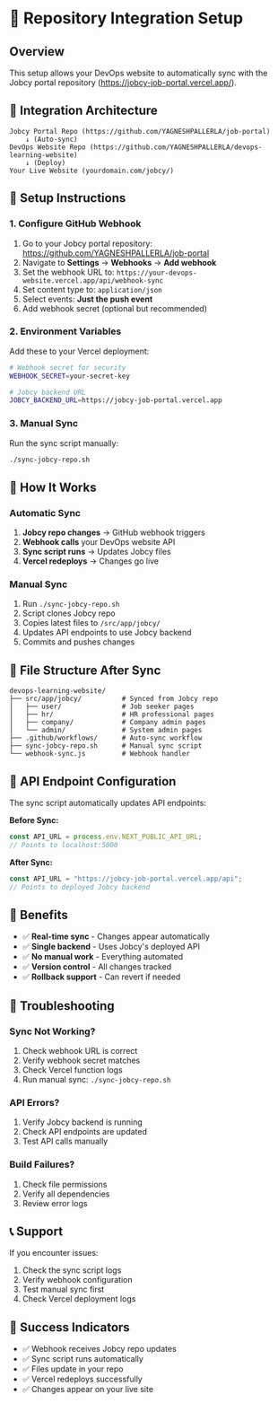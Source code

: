 # 🔗 Repository Integration Setup

## Overview
This setup allows your DevOps website to automatically sync with the Jobcy portal repository (https://jobcy-job-portal.vercel.app/).

## 🎯 Integration Architecture

```
Jobcy Portal Repo (https://github.com/YAGNESHPALLERLA/job-portal)
    ↓ (Auto-sync)
DevOps Website Repo (https://github.com/YAGNESHPALLERLA/devops-learning-website)
    ↓ (Deploy)
Your Live Website (yourdomain.com/jobcy/)
```

## 🔧 Setup Instructions

### 1. Configure GitHub Webhook

1. Go to your Jobcy portal repository: https://github.com/YAGNESHPALLERLA/job-portal
2. Navigate to **Settings** → **Webhooks** → **Add webhook**
3. Set the webhook URL to: `https://your-devops-website.vercel.app/api/webhook-sync`
4. Set content type to: `application/json`
5. Select events: **Just the push event**
6. Add webhook secret (optional but recommended)

### 2. Environment Variables

Add these to your Vercel deployment:

```bash
# Webhook secret for security
WEBHOOK_SECRET=your-secret-key

# Jobcy backend URL
JOBCY_BACKEND_URL=https://jobcy-job-portal.vercel.app
```

### 3. Manual Sync

Run the sync script manually:

```bash
./sync-jobcy-repo.sh
```

## 🚀 How It Works

### Automatic Sync
1. **Jobcy repo changes** → GitHub webhook triggers
2. **Webhook calls** your DevOps website API
3. **Sync script runs** → Updates Jobcy files
4. **Vercel redeploys** → Changes go live

### Manual Sync
1. Run `./sync-jobcy-repo.sh`
2. Script clones Jobcy repo
3. Copies latest files to `/src/app/jobcy/`
4. Updates API endpoints to use Jobcy backend
5. Commits and pushes changes

## 📁 File Structure After Sync

```
devops-learning-website/
├── src/app/jobcy/          # Synced from Jobcy repo
│   ├── user/               # Job seeker pages
│   ├── hr/                 # HR professional pages
│   ├── company/            # Company admin pages
│   └── admin/              # System admin pages
├── .github/workflows/      # Auto-sync workflow
├── sync-jobcy-repo.sh      # Manual sync script
└── webhook-sync.js         # Webhook handler
```

## 🔄 API Endpoint Configuration

The sync script automatically updates API endpoints:

**Before Sync:**
```javascript
const API_URL = process.env.NEXT_PUBLIC_API_URL;
// Points to localhost:5000
```

**After Sync:**
```javascript
const API_URL = "https://jobcy-job-portal.vercel.app/api";
// Points to deployed Jobcy backend
```

## 🎯 Benefits

- ✅ **Real-time sync** - Changes appear automatically
- ✅ **Single backend** - Uses Jobcy's deployed API
- ✅ **No manual work** - Everything automated
- ✅ **Version control** - All changes tracked
- ✅ **Rollback support** - Can revert if needed

## 🚨 Troubleshooting

### Sync Not Working?
1. Check webhook URL is correct
2. Verify webhook secret matches
3. Check Vercel function logs
4. Run manual sync: `./sync-jobcy-repo.sh`

### API Errors?
1. Verify Jobcy backend is running
2. Check API endpoints are updated
3. Test API calls manually

### Build Failures?
1. Check file permissions
2. Verify all dependencies
3. Review error logs

## 📞 Support

If you encounter issues:
1. Check the sync script logs
2. Verify webhook configuration
3. Test manual sync first
4. Check Vercel deployment logs

## 🎉 Success Indicators

- ✅ Webhook receives Jobcy repo updates
- ✅ Sync script runs automatically
- ✅ Files update in your repo
- ✅ Vercel redeploys successfully
- ✅ Changes appear on your live site
